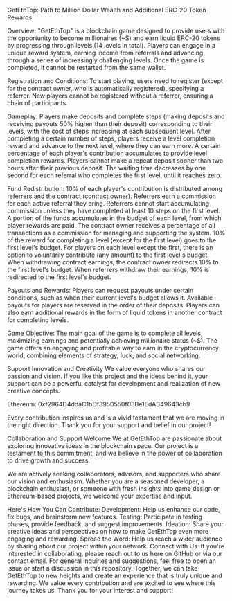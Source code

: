 GetEthTop: Path to Million Dollar Wealth and Additional ERC-20 Token Rewards.

Overview:
"GetEthTop" is a blockchain game designed to provide users with the opportunity to become millionaires (~$) and earn liquid ERC-20 tokens by progressing through levels (14 levels in total). Players can engage in a unique reward system, earning income from referrals and advancing through a series of increasingly challenging levels. Once the game is completed, it cannot be restarted from the same wallet.

Registration and Conditions:
To start playing, users need to register (except for the contract owner, who is automatically registered), specifying a referrer.
New players cannot be registered without a referrer, ensuring a chain of participants.

Gameplay:
Players make deposits and complete steps (making deposits and receiving payouts 50% higher than their deposit) corresponding to their levels, with the cost of steps increasing at each subsequent level.
After completing a certain number of steps, players receive a level completion reward and advance to the next level, where they can earn more.
A certain percentage of each player's contribution accumulates to provide level completion rewards.
Players cannot make a repeat deposit sooner than two hours after their previous deposit.
The waiting time decreases by one second for each referral who completes the first level, until it reaches zero.

Fund Redistribution:
10% of each player's contribution is distributed among referrers and the contract (contract owner).
Referrers earn a commission for each active referral they bring.
Referrers cannot start accumulating commission unless they have completed at least 10 steps on the first level.
A portion of the funds accumulates in the budget of each level, from which player rewards are paid.
The contract owner receives a percentage of all transactions as a commission for managing and supporting the system.
10% of the reward for completing a level (except for the first level) goes to the first level's budget.
For players on each level except the first, there is an option to voluntarily contribute (any amount) to the first level's budget.
When withdrawing contract earnings, the contract owner redirects 10% to the first level's budget.
When referrers withdraw their earnings, 10% is redirected to the first level's budget.

Payouts and Rewards:
Players can request payouts under certain conditions, such as when their current level's budget allows it. Available payouts for players are reserved in the order of their deposits.
Players can also earn additional rewards in the form of liquid tokens in another contract for completing levels.

Game Objective:
The main goal of the game is to complete all levels, maximizing earnings and potentially achieving millionaire status (~$).
The game offers an engaging and profitable way to earn in the cryptocurrency world, combining elements of strategy, luck, and social networking.

Support Innovation and Creativity
We value everyone who shares our passion and vision. If you like this project and the ideas behind it, your support can be a powerful catalyst for development and realization of new creative concepts.

Ethereum:   0xf2964D4ddaC1bDf3950550f03Be1EdAB49643cb9

Every contribution inspires us and is a vivid testament that we are moving in the right direction. Thank you for your support and belief in our project!

Collaboration and Support Welcome
We at GetEthTop are passionate about exploring innovative ideas in the blockchain space. Our project is a testament to this commitment, and we believe in the power of collaboration to drive growth and success.

We are actively seeking collaborators, advisors, and supporters who share our vision and enthusiasm. Whether you are a seasoned developer, a blockchain enthusiast, or someone with fresh insights into game design or Ethereum-based projects, we welcome your expertise and input.

Here's How You Can Contribute:
Development: Help us enhance our code, fix bugs, and brainstorm new features.
Testing: Participate in testing phases, provide feedback, and suggest improvements.
Ideation: Share your creative ideas and perspectives on how to make GetEthTop even more engaging and rewarding.
Spread the Word: Help us reach a wider audience by sharing about our project within your network.
Connect with Us:
If you're interested in collaborating, please reach out to us here on GitHub or via our contact email.
For general inquiries and suggestions, feel free to open an issue or start a discussion in this repository.
Together, we can take GetEthTop to new heights and create an experience that is truly unique and rewarding. We value every contribution and are excited to see where this journey takes us. Thank you for your interest and support!

